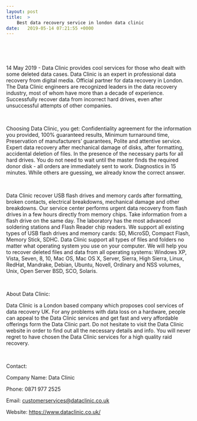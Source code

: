 ```yaml
---
layout: post
title:  >
    Best data recovery service in london data clinic
date:   2019-05-14 07:21:55 +0000
---
```




 

 

14 May 2019 - Data Clinic provides cool services for those who dealt with some deleted data cases. Data Clinic is an expert in professional data recovery from digital media. Official partner for data recovery in London. The Data Clinic engineers are recognized leaders in the data recovery industry, most of whom have more than a decade of experience. Successfully recover data from incorrect hard drives, even after unsuccessful attempts of other companies.

 

Choosing Data Clinic, you get: Confidentiality agreement for the information you provided, 100% guaranteed results, Minimum turnaround time, Preservation of manufacturers’ guarantees, Polite and attentive service. Expert data recovery after mechanical damage of disks, after formatting, accidental deletion of files. In the presence of the necessary parts for all hard drives. You do not need to wait until the master finds the required donor disk - all orders are immediately sent to work. Diagnostics in 15 minutes. While others are guessing, we already know the correct answer.

 

Data Clinic recover USB flash drives and memory cards after formatting, broken contacts, electrical breakdowns, mechanical damage and other breakdowns. Our service center performs urgent data recovery from flash drives in a few hours directly from memory chips. Take information from a flash drive on the same day. The laboratory has the most advanced soldering stations and Flash Reader chip readers. We support all existing types of USB flash drives and memory cards: SD, MicroSD, Compact Flash, Memory Stick, SDHC. Data Clinic support all types of files and folders no matter what operating system you use on your computer. We will help you to recover deleted files and data from all operating systems: Windows XP, Vista, Seven, 8, 10, Mac OS, Mac OS X, Server, Sierra, High Sierra, Linux, RedHat, Mandrake, Debian, Ubuntu, Novell, Ordinary and NSS volumes, Unix, Open Server BSD, SCO, Solaris.

 

About Data Clinic:

Data Clinic is a London based company which proposes cool services of data recovery UK. For any problems with data loss on a hardware, people can appeal to the Data Clinic services and get fast and very affordable offerings form the Data Clinic part. Do not hesitate to visit the Data Clinic website in order to find out all the necessary details and info. You will never regret to have chosen the Data Clinic services for a high quality raid recovery.

 

Contact:

Company Name: Data Clinic

Phone: 0871 977 2525

Email: customerservices@dataclinic.co.uk 

Website: https://www.dataclinic.co.uk/